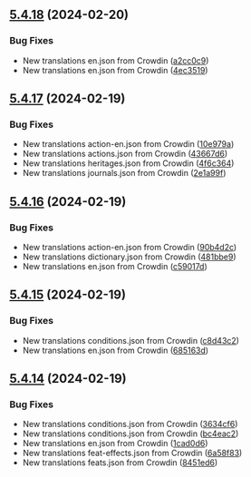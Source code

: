 ## [5.4.18](https://github.com/allnnde/pf2e-esp-translation/compare/v5.4.17...v5.4.18) (2024-02-20)


### Bug Fixes

* New translations en.json from Crowdin ([a2cc0c9](https://github.com/allnnde/pf2e-esp-translation/commit/a2cc0c9f4a8eb8e7fd040b9e30ff7003172776f0))
* New translations en.json from Crowdin ([4ec3519](https://github.com/allnnde/pf2e-esp-translation/commit/4ec3519bd838bed24c27c0016b612b0d918ddfa9))



## [5.4.17](https://github.com/allnnde/pf2e-esp-translation/compare/v5.4.16...v5.4.17) (2024-02-19)


### Bug Fixes

* New translations action-en.json from Crowdin ([10e979a](https://github.com/allnnde/pf2e-esp-translation/commit/10e979a65b13af8a7feb3f7da0c789db650edcd9))
* New translations actions.json from Crowdin ([43667d6](https://github.com/allnnde/pf2e-esp-translation/commit/43667d66c1aaf77da7e55ee0f28369c5b1187735))
* New translations heritages.json from Crowdin ([4f6c364](https://github.com/allnnde/pf2e-esp-translation/commit/4f6c364917858cfad84f1d6f7d4529ceb4126c36))
* New translations journals.json from Crowdin ([2e1a99f](https://github.com/allnnde/pf2e-esp-translation/commit/2e1a99f6117d1c8a2f2c9f95ba31f1329470c5c2))



## [5.4.16](https://github.com/allnnde/pf2e-esp-translation/compare/v5.4.15...v5.4.16) (2024-02-19)


### Bug Fixes

* New translations action-en.json from Crowdin ([90b4d2c](https://github.com/allnnde/pf2e-esp-translation/commit/90b4d2ce77e97e921a6e70d7ee60138961403d05))
* New translations dictionary.json from Crowdin ([481bbe9](https://github.com/allnnde/pf2e-esp-translation/commit/481bbe9514bfe5255514dc9aab0281bb6ddde387))
* New translations en.json from Crowdin ([c59017d](https://github.com/allnnde/pf2e-esp-translation/commit/c59017dea812d692892792805226a7087747504b))



## [5.4.15](https://github.com/allnnde/pf2e-esp-translation/compare/v5.4.14...v5.4.15) (2024-02-19)


### Bug Fixes

* New translations conditions.json from Crowdin ([c8d43c2](https://github.com/allnnde/pf2e-esp-translation/commit/c8d43c21fbd70b27dde21d3a0b7b3d9994c3c4be))
* New translations en.json from Crowdin ([685163d](https://github.com/allnnde/pf2e-esp-translation/commit/685163d6640815aa83e6e5110dbaad149d633e73))



## [5.4.14](https://github.com/allnnde/pf2e-esp-translation/compare/v5.4.13...v5.4.14) (2024-02-19)


### Bug Fixes

* New translations conditions.json from Crowdin ([3634cf6](https://github.com/allnnde/pf2e-esp-translation/commit/3634cf62ed0afafd504dc9c56c2252f07300eb10))
* New translations conditions.json from Crowdin ([bc4eac2](https://github.com/allnnde/pf2e-esp-translation/commit/bc4eac2dacf550d9d71ce202ed901c272991a3db))
* New translations en.json from Crowdin ([1cad0d6](https://github.com/allnnde/pf2e-esp-translation/commit/1cad0d6dc7ac5cd0fc368497f46395dbe8a91462))
* New translations feat-effects.json from Crowdin ([6a58f83](https://github.com/allnnde/pf2e-esp-translation/commit/6a58f8346af5116c63bf45bfb7e8402a9694d5a7))
* New translations feats.json from Crowdin ([8451ed6](https://github.com/allnnde/pf2e-esp-translation/commit/8451ed676a3f2243fac791e3f7c29f8b6ec5a7f4))



